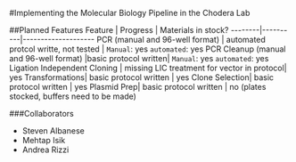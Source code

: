 #Implementing the Molecular Biology Pipeline in the Chodera Lab 

##Planned Features
Feature | Progress | Materials in stock?
--------|----------|--------------------
PCR (manual and 96-well format) | automated protcol writte, not tested | `Manual`: yes `automated`: yes
PCR Cleanup (manual and 96-well format) |basic protocol written| `Manual`: yes `automated`: yes
Ligation Independent Cloning | missing LIC treatment for vector in protocol| yes
Transformations| basic protocol written | yes 
Clone Selection| basic protocol written | yes
Plasmid Prep| basic protocol written | no (plates stocked, buffers need to be made) 


###Collaborators 
* Steven Albanese 
* Mehtap Isik 
* Andrea Rizzi 
